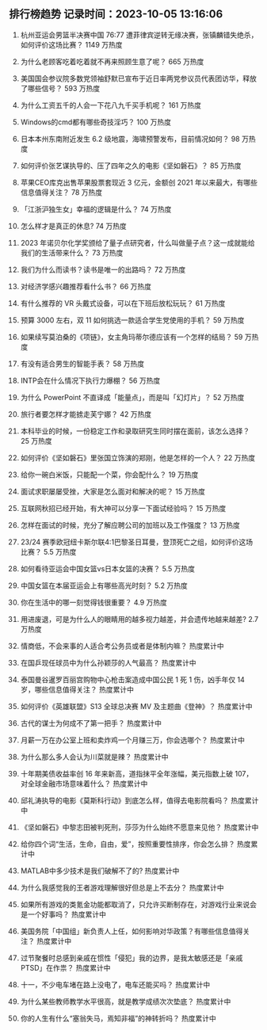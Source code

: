 
## 排行榜趋势 记录时间：2023-10-05 13:16:06
  
  1. 杭州亚运会男篮半决赛中国 76:77 遭菲律宾逆转无缘决赛，张镇麟错失绝杀，如何评价这场比赛？ 1149 万热度
    
  2. 为什么老顾客吃着吃着就不再来照顾生意了呢？ 665 万热度
    
  3. 美国国会参议院多数党领袖舒默已宣布于近日率两党参议员代表团访华，释放了哪些信号？ 593 万热度
    
  4. 为什么工资五千的人会一下花八九千买手机呢？ 161 万热度
    
  5. Windows的cmd都有哪些奇技淫巧？ 100 万热度
    
  6. 日本本州东南附近发生 6.2 级地震，海啸预警发布，目前情况如何？ 98 万热度
    
  7. 如何评价张艺谋执导的、压了四年之久的电影《坚如磐石》？ 85 万热度
    
  8. 苹果CEO库克出售苹果股票套现近 3 亿元，金额创  2021 年以来最大，有哪些信息值得关注？ 78 万热度
    
  9. 「江浙沪独生女」幸福的逻辑是什么？ 74 万热度
    
  10. 怎么样才是真正的休息? 74 万热度
    
  11. 2023 年诺贝尔化学奖颁给了量子点研究者，什么叫做量子点？这一成就能给我们的生活带来什么？ 73 万热度
    
  12. 我们为什么而读书？读书是唯一的出路吗？ 72 万热度
    
  13. 对经济学感兴趣推荐看什么书？ 66 万热度
    
  14. 有什么推荐的 VR 头戴式设备，可以在下班后放松玩玩？ 61 万热度
    
  15. 预算 3000 左右，双 11 如何挑选一款适合学生党使用的手机？ 59 万热度
    
  16. 如果续写莫泊桑的《项链》，女主角玛蒂尔德应该有一个怎样的结局？ 59 万热度
    
  17. 有没有适合男生的智能手表？ 58 万热度
    
  18. INTP会在什么情况下执行力爆棚？ 56 万热度
    
  19. 为什么 PowerPoint 不直译成「能量点」，而是叫「幻灯片」？ 52 万热度
    
  20. 旅行者要怎样才能掳走芙宁娜？ 42 万热度
    
  21. 本科毕业的时候，一份稳定工作和录取研究生同时摆在面前，该怎么选择？ 25 万热度
    
  22. 如何评价《坚如磐石》里张国立饰演的郑刚，他是怎样的一个人？ 22 万热度
    
  23. 给你一碗白米饭，只能配一个菜，你会配什么？ 19 万热度
    
  24. 面试求职屡屡受挫，大家是怎么面对和解决的呢？ 15 万热度
    
  25. 互联网秋招已经开始，有大神可以分享一下面试经验吗？ 15 万热度
    
  26. 怎样在面试的时候，充分了解应聘公司的加班以及工作强度？ 13 万热度
    
  27. 23/24 赛季欧冠纽卡斯尔联4:1巴黎圣日耳曼，登顶死亡之组，如何评价这场比赛？ 5.5 万热度
    
  28. 如何看待亚运会中国女篮vs日本女篮的决赛？ 5.5 万热度
    
  29. 中国女篮在本届亚运会上有哪些高光时刻？ 5.2 万热度
    
  30. 你在生活中的哪一刻觉得钱很重要？ 4.9 万热度
    
  31. 用进废退，可是为什么人的眼睛用的越多视力越差，并会遗传地越来越差? 2.7 万热度
    
  32. 情商低，不会来事的人适合考公务员或者是体制内嘛？ 热度累计中
    
  33. 在国乒现任球员中为什么孙颖莎的人气最高？ 热度累计中
    
  34. 泰国曼谷暹罗百丽宫购物中心枪击案造成中国公民 1 死 1 伤，凶手年仅 14 岁，哪些信息值得关注？ 热度累计中
    
  35. 如何评价《英雄联盟》S13 全球总决赛 MV 及主题曲《登神》？ 热度累计中
    
  36. 古代的谋士为何成不了第一把手？ 热度累计中
    
  37. 月薪一万在办公室上班和卖炸鸡一个月赚三万，你会选哪个？ 热度累计中
    
  38. 为什么那么多人会认为川菜就是辣？ 热度累计中
    
  39. 十年期美债收益率创 16 年来新高，道指抹平全年涨幅，美元指数上破 107，对全球金融市场意味着什么？ 热度累计中
    
  40. 邱礼涛执导的电影《莫斯科行动》到底怎么样，值得去电影院看吗？ 热度累计中
    
  41. 《坚如磐石》中黎志田被判死刑，莎莎为什么始终不愿意来见他？ 热度累计中
    
  42. 给你四个词“生活，生命，自由，爱”，按照重要性排序，你会怎么排？ 热度累计中
    
  43. MATLAB中多少技术是我们破解不了的? 热度累计中
    
  44. 为什么我感觉我的王者游戏理解很好但总是上不去分？ 热度累计中
    
  45. 如果所有游戏的类氪金功能都取消了，只允许买断制存在，对游戏行业来说会是一个好事吗？ 热度累计中
    
  46. 美国务院「中国组」新负责人上任，如何影响对华政策？有哪些信息值得关注？ 热度累计中
    
  47. 过节聚餐时总感到亲戚在惯性「侵犯」我的边界，是我太敏感还是「亲戚PTSD」在作祟？ 热度累计中
    
  48. 十一，不少电车堵在路上没电了，电车还能买吗？ 热度累计中
    
  49. 为什么某些教师教学水平很高，就是教学成绩次次垫底？ 热度累计中
    
  50. 你的人生有什么“塞翁失马，焉知非福”的神转折吗？ 热度累计中
    